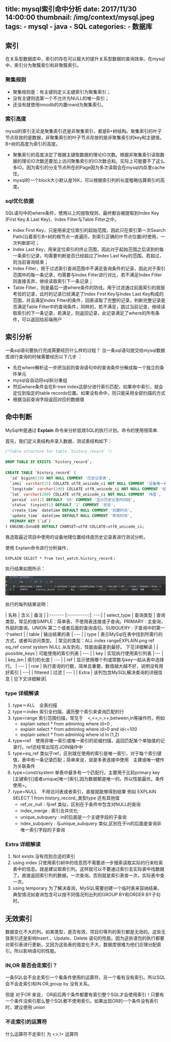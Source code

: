 title: mysql索引命中分析
date: 2017/11/30 14:00:00
thumbnail: /img/context/mysql.jpeg
tags:
    - mysql
    - java
    - SQL
categories:
    - 数据库
---

## 索引

在关系型数据库中，索引的存在可以极大的提升关系型数据的查询效率。在mysql中，索引分为聚簇索引和非聚簇索引。

### 聚集规则

* 聚集规则是：有主键则定义主键索引为聚集索引；
* 没有主键则选第一个不允许为NULL的唯一索引；
* 还没有就使用innodb的内置rowid为聚集索引。

### 索引高度

 mysql的索引无论是聚集索引还是非聚集索引，都是B+树结构。聚集索引的叶子节点存放的是数据，非聚集索引的叶子节点存放的是非聚集索引的key和主键值。B+树的高度为索引的高度。 

* 聚集索引的高度决定了根据主键取数据的理论IO次数。根据非聚集索引读取数据的理论IO次数还要加上访问聚集索引的IO次数总和。实际上可能要不了这么多IO。因为索引的分支节点所在的Page因为多次读取会在mysql内存里cache住。 
* mysql的一个block大小默认是16K，可以根据索引列的长度粗略估算索引的高度。

### sql优化依据 

SQL语句中的where条件，使用以上的提取规则，最终都会被提取到Index Key (First Key & Last Key)，Index Filter与Table Filter之中。

* Index First Key，只是用来定位索引的起始范围，因此只在索引第一次Search Path(沿着索引B+树的根节点一直遍历，到索引正确的叶节点位置)时使用，一次判断即可；
* Index Last Key，用来定位索引的终止范围，因此对于起始范围之后读到的每一条索引记录，均需要判断是否已经超过了Index Last Key的范围，若超过，则当前查询结束；
* Index Filter，用于过滤索引查询范围中不满足查询条件的记录，因此对于索引范围中的每一条记录，均需要与Index Filter进行对比，若不满足Index Filter则直接丢弃，继续读取索引下一条记录；
* Table Filter，则是最后一道where条件的防线，用于过滤通过前面索引的层层考验的记录，此时的记录已经满足了Index First Key与Index Last Key构成的范围，并且满足Index Filter的条件，回表读取了完整的记录，判断完整记录是否满足Table Filter中的查询条件，同样的，若不满足，跳过当前记录，继续读取索引的下一条记录，若满足，则返回记录，此记录满足了where的所有条件，可以返回给前端用户

## 索引分析

一条sql语句要执行完成需要经历什么样的过程？
当一条sql语句提交给mysql数据库进行查询的时候需要经历以下几步 ：

* 先在where解析这一步把当前的查询语句中的查询条件分解成每一个独立的条件单元 
* mysql会自动将sql拆分重组 
* 然后where条件会在B-tree index这部分进行索引匹配，如果命中索引，就会定位到指定的table records位置。如果没有命中，则只能采用全部扫描的方式
* 根据当前查询字段返回对应的数据值 

## 命中判断

MySql中是通过 **Explain** 命令来分析低效SQL的执行计划。命令的使用很简单.

首先，我们定义表结构并录入数据，测试表结构如下：

```sql
/*Table structure for table `history_record` */

DROP TABLE IF EXISTS `history_record`;

CREATE TABLE `history_record` (
  `id` bigint(18) NOT NULL COMMENT '历史记录表',
  `imei` varchar(15) COLLATE utf8_unicode_ci NOT NULL COMMENT '设备唯一标识',
  `longitude` varchar(200) COLLATE utf8_unicode_ci NOT NULL COMMENT '经度',
  `lat` varchar(200) COLLATE utf8_unicode_ci NOT NULL COMMENT '纬度',
  `peroid` int(2) DEFAULT '50' COMMENT '显示历史记录时间段',
  `status` tinyint(1) DEFAULT '1' COMMENT '状态',
  `create_time` datetime DEFAULT NULL COMMENT '创建时间',
  `update_time` datetime DEFAULT NULL COMMENT '修改时间',
  PRIMARY KEY (`id`)
) ENGINE=InnoDB DEFAULT CHARSET=utf8 COLLATE=utf8_unicode_ci;

```

我选取最近项目中使用的设备地理位置经纬度历史记录表进行测试分析。

使用 Explain命令进行分析操作，

```
EXPLAIN SELECT * from test_watch.history_record；
```
执行结果如图所示：

![EXPLAIN](/img/context/EXPLAIN.png)

执行的每列结果说明：

| 名称        | 含义    | 备注 |
|:------- |:----------:|: ---:|
| select_type  | 查询类型 | 查询类型，常见的值SIMPLE：简单表，不使用表连接或子查询。PRIMARY : 主查询，外层的查询。UNION 第二个或者后面的查询语句。SUBQUERY : 子查询中的第一个select |
| table  | 输出结果的表      | --- |
| type  | 表示MySql在表中找到所需行的方式，或者叫访问类型。      | 常见的类型：ALL index rangeEXPLAIN.png ref eq_ref const system NULL 从左到右，性能由最差到最好。 下见详细解读 |
| possible_keys  | 可能使用的索引列表      | --- |
| key  | 实现执行使用索引列表      |--- |
| key_len  | 索引的长度      | --- |
| ref  | 显示使用哪个列或常数与key一起从表中选择行。      | --- |
| row  | 执行查询的行数，简单且重要，数值越大越不好，说明没有用好索引      | ---|
| filtered  | 过滤      | --- |
| Extra  | 该列包含MySQL解决查询的详细信息     | 见下文详细解读|

###  type 详细解读

1. type＝ALL　全表扫描 
2. type＝index 索引全扫描，遍历整个索引来查询匹配的行
3. type=range 索引范围扫描，常见于　<,<=,>,>=,between,in等操作符。例如
	* explain select * from adminlog where id>0 , 
	* explain select * from adminlog where id>0 and id<=100
	* explain select * from adminlog where id in (1,2) 
4. type=ref　使用非唯一索引或唯一索引的前缀扫描，返回匹配某个单独值的记录行。ref还经常出现在JOIN操作中
5. type=eq_ref 类似于ref，区别就在使用的索引是唯一索引，对于每个索引键值，表中有一条记录匹配；简单来说，说是多表连接中使用　主建或唯一健作为关联条件
6. type=const/system 单表中最多有一个匹配行。主要用于比较primary key [主键索引]或者unique[唯一]索引,因为数据都是唯一的，所以性能最优。条件使用=。 
7. type=NULL　不用访问表或者索引，直接就能够得到结果 例如 EXPLAIN SELECT 1 from history_record;,类型type 还有其他值
	* ref_or_null : 与ref 类似，区别在于条件中包含对NULL的查询
	* index_merge : 索引合并优化
	* unique_subquery : in的后面是一个主键字段的子查询
	* ndex_subquery : 与unique_subquery 类似,区别在于in的后面是查询非唯一索引字段的子查询

### Extra 详细解读

1. Not exists 没有找到合适的索引 
2. using index 只使用索引树中的信息而不需要进一步搜索读取实际的行来检索表中的信息。就是建议取索引列。这样就可以不要通过索引去实际表中找数据了。直接返回索引列的数据。一次查询。否则就是索引表查一次，实际表中查一次。
3. using temporary 为了解决查询，MySQL需要创建一个临时表来容纳结果。典型情况如查询包含可以按不同情况列出列的GROUP BY和ORDER BY子句时。


## 无效索引

数据变化不大的列。如某类型，是否有效，项目ID等列的索引都是无效的。这些无效索引还是影响Insert 、Update、Delete 语句的性能。因为这些语包的执行都要对索引表进行更新。又因为这些表的值变化不大，数据库很难为他们合理分配索引。所以影响语句的性能。

### IN,OR 是否会走索引？

一条SQL会不会走索引一个看条件使用的运算符，另一个看有没有索引。所以SQL会不会走索引和IN.OR,group by 没有关系。

但是 对于OR 来说， OR前后两个条件都要有索引整个SQL才会使用索引！只要有一个条件没索引那么整个SQL都不使用索引。如果出现OR的一个条件没有索引时，建议使用 union 


### 不走索引的运算符

什么运算符不走索引 为  <>,!= 运算符


